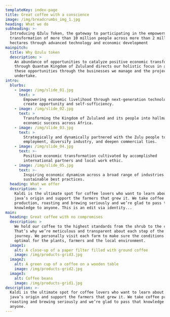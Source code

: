 ```yaml
---
templateKey: index-page
title: Great coffee with a conscience
image: /img/breadcrumbs_img_1.jpg
heading: What we do
subheading: >-
  Introducing QZulu Token, the gateway to participating in the empowerment and
  transformation of more than 10 million people across more than 2 million
  hectares through advanced technology and economic development
mainpitch:
  title: Why Qzulu token
  description: >
    An abundance of opportunities to catalyze positive economic transformation
    through Quantum Kingdom of Zululand directs our holistic focus in addressing
    these opportunities through the businesses we manage and the projects they
    undertake.
intro:
  blurbs:
    - image: /img/slide_01.jpg
      text: >
        Empowering economic livelihood through next-generation technologies to
        create opportunity and self-sufficiency.
    - image: /img/slide_02.jpg
      text: >
        Transforming the Kingdom of Zululand and its people into hallmarks of
        economic success across Africa.
    - image: /img/slide_03.jpg
      text: >
        Strategically and dynamically partnered with the Zulu people to create
        employment, diversify industry, and deepen commercial ties.
    - image: /img/slide_04.jpg
      text: >-
        Positive economic transformation cultivated by accomplished
        international partners and local work ethic.
    - image: /img/slide_05.jpg
      text: >-
        Inspiring economic dynamism across a broad range of industries through
        sustainable best practices.
  heading: What we offer
  description: >
    Kaldi is the ultimate spot for coffee lovers who want to learn about their
    java’s origin and support the farmers that grew it. We take coffee
    production, roasting and brewing seriously and we’re glad to pass that
    knowledge to anyone. This is an edit via identity...
main:
  heading: Great coffee with no compromises
  description: >
    We hold our coffee to the highest standards from the shrub to the cup.
    That’s why we’re meticulous and transparent about each step of the coffee’s
    journey. We personally visit each farm to make sure the conditions are
    optimal for the plants, farmers and the local environment.
  image1:
    alt: A close-up of a paper filter filled with ground coffee
    image: /img/products-grid3.jpg
  image2:
    alt: A green cup of a coffee on a wooden table
    image: /img/products-grid2.jpg
  image3:
    alt: Coffee beans
    image: /img/products-grid1.jpg
description: >-
  Kaldi is the ultimate spot for coffee lovers who want to learn about their
  java’s origin and support the farmers that grew it. We take coffee production,
  roasting and brewing seriously and we’re glad to pass that knowledge to
  anyone.
---
```

